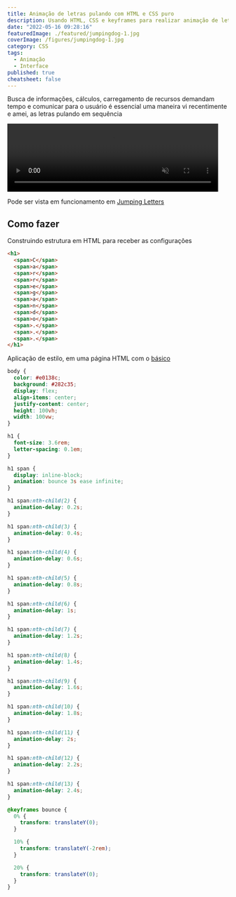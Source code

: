 ```yaml
---
title: Animação de letras pulando com HTML e CSS puro
description: Usando HTML, CSS e keyframes para realizar animação de letras em sequência como corda
date: "2022-05-16 09:28:16"
featuredImage: ./featured/jumpingdog-1.jpg
coverImage: /figures/jumpingdog-1.jpg
category: CSS
tags:
  - Animação
  - Interface
published: true
cheatsheet: false
---
```


Busca de informações, cálculos, carregamento de recursos demandam tempo e comunicar para o usuário é essencial uma maneira vi recentimente e amei, as letras pulando em sequência

<video width="480" height="155" muted autoplay loop>
  <source src="/videos/jumpingletters.mp4" type="video/mp4" />
</video>

Pode ser vista em funcionamento em [Jumping Letters](/web/jumpingletters.html)

## Como fazer

Construindo estrutura em HTML para receber as configurações

```html
<h1>
  <span>C</span>
  <span>a</span>
  <span>r</span>
  <span>r</span>
  <span>e</span>
  <span>g</span>
  <span>a</span>
  <span>n</span>
  <span>d</span>
  <span>o</span>
  <span>.</span>
  <span>.</span>
  <span>.</span>
</h1>
```

Aplicação de estilo, em uma página HTML com o [básico](/html-started)

```css
body {
  color: #e0138c;
  background: #282c35;
  display: flex;
  align-items: center;
  justify-content: center;
  height: 100vh;
  width: 100vw;
}

h1 {
  font-size: 3.6rem;
  letter-spacing: 0.1em;
}

h1 span {
  display: inline-block;
  animation: bounce 3s ease infinite;
}

h1 span:nth-child(2) {
  animation-delay: 0.2s;
}

h1 span:nth-child(3) {
  animation-delay: 0.4s;
}

h1 span:nth-child(4) {
  animation-delay: 0.6s;
}

h1 span:nth-child(5) {
  animation-delay: 0.8s;
}

h1 span:nth-child(6) {
  animation-delay: 1s;
}

h1 span:nth-child(7) {
  animation-delay: 1.2s;
}

h1 span:nth-child(8) {
  animation-delay: 1.4s;
}

h1 span:nth-child(9) {
  animation-delay: 1.6s;
}

h1 span:nth-child(10) {
  animation-delay: 1.8s;
}

h1 span:nth-child(11) {
  animation-delay: 2s;
}

h1 span:nth-child(12) {
  animation-delay: 2.2s;
}

h1 span:nth-child(13) {
  animation-delay: 2.4s;
}

@keyframes bounce {
  0% {
    transform: translateY(0);
  }

  10% {
    transform: translateY(-2rem);
  }

  20% {
    transform: translateY(0);
  }
}
```

